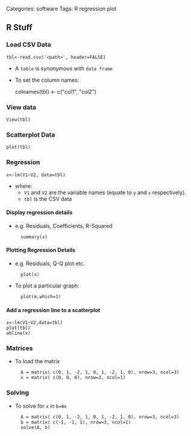 Categories: software
Tags: R
      regression
      plot

## R Stuff

### Load CSV Data

    tbl<-read.csv('<path>', header=FALSE)

- A `table` is synonymous with `data frame`
- To set the column names:

    colnames(tbl) <- c("col1", "col2")
    
### View data

    View(tbl)

### Scatterplot Data

    plot(tbl)

### Regression

    x<-lm(V1~V2, data=tbl)

- where:
  - `V1` and `V2` are the variable names (equate to `y` and `x` respectively).
  - `tbl` is the CSV data

#### Display regression details

- e.g. Residuals, Coefficients, R-Squared

        summary(x)

#### Plotting Regression Details

- e.g. Residuals, Q-Q plot etc.

        plot(x)

- To plot a particular graph:

        plot(m,which=1)

#### Add a regression line to a scatterplot

    x<-lm(V1~V2,data=tbl)
    plot(tbl)
    abline(x)

### Matrices

- To load the matrix

        A = matrix( c(0, 1, -2, 1, 0, 1, -2, 1, 0), nrow=3, ncol=3)
        x = matrix( c(0, 0, 0), nrow=3, ncol=1)

### Solving 

- To solve for `x` in `b=Ax`

        A = matrix( c(0, 1, -2, 1, 0, 1, -2, 1, 0), nrow=3, ncol=3)
        b = matrix( c(-1, -1, 1), nrow=3, ncol=1)
        solve(A, b)
